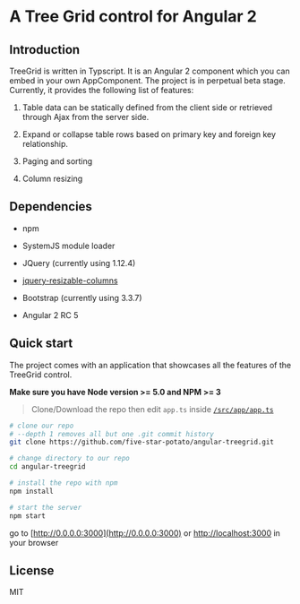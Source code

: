 # A Tree Grid control for Angular 2 

## Introduction

TreeGrid is written in Typscript. It is an Angular 2 component which you can embed in your own AppComponent. The project is in perpetual beta stage. Currently, it provides the following list of features:

1. Table data can be statically defined from the client side or retrieved through Ajax from the server side.

1. Expand or collapse table rows based on primary key and foreign key relationship.

1. Paging and sorting

1. Column resizing

## Dependencies

- npm

- SystemJS module loader

- JQuery (currently using 1.12.4)

- [jquery-resizable-columns](https://github.com/dobtco/jquery-resizable-columns)

- Bootstrap (currently using 3.3.7)

- Angular 2 RC 5

## Quick start

The project comes with an application that showcases all the features of the TreeGrid control.

**Make sure you have Node version >= 5.0 and NPM >= 3**
> Clone/Download the repo then edit `app.ts` inside [`/src/app/app.ts`](/src/app/app.ts)

```bash
# clone our repo
# --depth 1 removes all but one .git commit history
git clone https://github.com/five-star-potato/angular-treegrid.git

# change directory to our repo
cd angular-treegrid

# install the repo with npm
npm install

# start the server
npm start

```
go to [http://0.0.0.0:3000](http://0.0.0.0:3000) or [http://localhost:3000](http://localhost:3000) in your browser

## License

MIT



